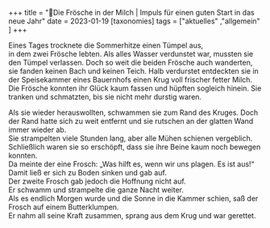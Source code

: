 +++
title = "🐸Die Frösche in der Milch | Impuls für einen guten Start in das neue Jahr"
date = 2023-01-19
[taxonomies]
tags = ["aktuelles" ,"allgemein" ]
+++

Eines Tages trocknete die Sommerhitze einen Tümpel aus,  
in dem zwei Frösche lebten. Als alles Wasser verdunstet war, mussten sie den Tümpel verlassen. Doch so weit die beiden Frösche auch wanderten, sie fanden keinen Bach und keinen Teich. Halb verdurstet entdeckten sie in der Speisekammer eines Bauernhofs einen Krug voll frischer fetter Milch.  
Die Frösche konnten ihr Glück kaum fassen und hüpften sogleich hinein. Sie tranken und schmatzten, bis sie nicht mehr durstig waren.

<!-- more -->
Als sie wieder herauswollten, schwammen sie zum Rand des Kruges. Doch der Rand hatte sich zu weit entfernt und sie rutschen an der glatten Wand immer wieder ab.  
Sie strampelten viele Stunden lang, aber alle Mühen schienen vergeblich.  
Schließlich waren sie so erschöpft, dass sie ihre Beine kaum noch bewegen konnten.  
Da meinte der eine Frosch: „Was hilft es, wenn wir uns plagen. Es ist aus!“ Damit ließ er sich zu Boden sinken und gab auf.  
Der zweite Frosch gab jedoch die Hoffnung nicht auf.  
Er schwamm und strampelte die ganze Nacht weiter.  
Als es endlich Morgen wurde und die Sonne in die Kammer schien, saß der Frosch auf einem Butterklumpen.  
Er nahm all seine Kraft zusammen, sprang aus dem Krug und war gerettet. 
